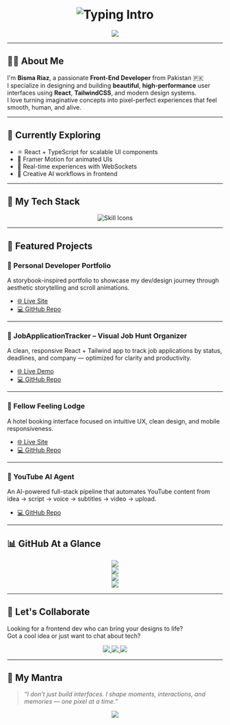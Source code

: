 <h1 align="center">
  <img src="https://readme-typing-svg.demolab.com?font=Fira+Code&size=28&duration=3000&pause=1000&center=true&vCenter=true&color=00F9FF&width=750&lines=Hi+there,+I'm+Bisma+Riaz.;Creative+Front-End+Developer.;Pixel+Artist+at+Heart.;Bridging+Design+and+Code." alt="Typing Intro" />
</h1>

<p align="center">
  <img src="https://capsule-render.vercel.app/api?type=waving&color=0FF0FC&height=150&section=header&text=Bisma%20Riaz%20%7C%20Frontend%20Dev&fontSize=30&fontColor=000000&animation=twinkling" />
</p>

---

## 👩‍💻 About Me

I'm **Bisma Riaz**, a passionate **Front-End Developer** from Pakistan 🇵🇰  
I specialize in designing and building **beautiful**, **high-performance** user interfaces using **React**, **TailwindCSS**, and modern design systems.  
I love turning imaginative concepts into pixel-perfect experiences that feel smooth, human, and alive.

---

## 🚀 Currently Exploring

- ⚛️ React + TypeScript for scalable UI components  
- 🎨 Framer Motion for animated UIs  
- 🔄 Real-time experiences with WebSockets  
- 🤖 Creative AI workflows in frontend  

---

## 🧰 My Tech Stack

<p align="center">
  <img src="https://skillicons.dev/icons?i=html,css,js,ts,react,tailwind,figma,vscode,git,github,python" alt="Skill Icons" />
</p>

---

## 📌 Featured Projects

### 🎨 Personal Developer Portfolio

A storybook-inspired portfolio to showcase my dev/design journey through aesthetic storytelling and scroll animations.

- [🌐 Live Site](https://bisma-codes.github.io/Bismaportfolio/)  
- [💻 GitHub Repo](https://github.com/bisma-codes/bismaportfolio)

---

### 🎯 JobApplicationTracker – Visual Job Hunt Organizer

 A clean, responsive React + Tailwind app to track job applications by status, deadlines, and company — optimized for clarity and productivity.

- [🌐 Live Demo](https://bisma-codes.github.io/Jobapplicationtracker/)  
- [💻 GitHub Repo](https://github.com/bisma-codes/Jobapplicationtracker)

---

### 🏨 Fellow Feeling Lodge

A hotel booking interface focused on intuitive UX, clean design, and mobile responsiveness.

- [🌐 Live Site](https://bisma-codes.github.io/fellow-feeling-lodge/)  
- [💻 GitHub Repo](https://github.com/bisma-codes/fellow-feeling-lodge)

---

### 🤖 YouTube AI Agent

An AI-powered full-stack pipeline that automates YouTube content from idea → script → voice → subtitles → video → upload.

- [💻 GitHub Repo](https://github.com/bisma-codes/youtube-auto-agent)

---

## 📊 GitHub At a Glance

<p align="center">
  <img src="https://github-profile-trophy.vercel.app/?username=bisma-codes&theme=radical&margin-w=10&no-frame=true&no-bg=true" />
  <br/>
  <img src="https://github-readme-stats.vercel.app/api?username=bisma-codes&show_icons=true&theme=midnight-purple&hide_border=true&count_private=true" />
  <br/>
  <img src="https://github-readme-streak-stats.herokuapp.com/?user=bisma-codes&theme=midnight-purple&hide_border=true" />
  <br/>
  <img src="https://github-readme-stats.vercel.app/api/top-langs/?username=bisma-codes&layout=compact&theme=midnight-purple&hide_border=true" />
</p>

---

## 🤝 Let's Collaborate

Looking for a frontend dev who can bring your designs to life?  
Got a cool idea or just want to chat about tech?

<p align="center">
  <a href="mailto:bismamohdriaz@gmail.com">
    <img src="https://img.shields.io/badge/Gmail-D14836?style=for-the-badge&logo=gmail&logoColor=white" />
  </a>
  <a href="https://www.linkedin.com/in/bisma-riaz-028489291/">
    <img src="https://img.shields.io/badge/LinkedIn-0077B5?style=for-the-badge&logo=linkedin&logoColor=white" />
  </a>
  <a href="https://bismaportfolio.netlify.app">
    <img src="https://img.shields.io/badge/Portfolio-0A0A0A?style=for-the-badge&logo=vercel&logoColor=white" />
  </a>
</p>

---

## 💭 My Mantra

> _“I don’t just build interfaces. I shape moments, interactions, and memories — one pixel at a time.”_

<p align="center">
  <img src="https://capsule-render.vercel.app/api?type=waving&color=0FF0FC&height=120&section=footer" />
</p>
